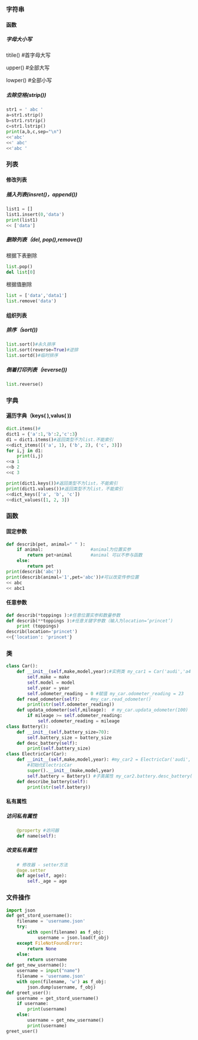 ### 字符串

#### 函数

##### 字母大小写

titile()   #首字母大写

upper() #全部大写

lowper() #全部小写

##### 去除空格(strip())

```python
str1 = ' abc '
a=str1.strip()
b=str1.rstrip()
c=str1.lstrip()
print(a,b,c,sep="\n")
<<'abc'
<<' abc'
<<'abc '
```

### 列表

####  修改列表

##### 插入列表(insret()，append())

```python
list1 = []
list1.insert(0,'data')
print(list1)
<< ['data']
```

##### 删除列表（del,  pop(),remove())

根据下表删除

```python
list.pop()
del list[0]
```

根据值删除

```python
list = ['data','data1']
list.remove('data')
```

#### 组织列表

##### 排序（sort())

```python
list.sort()#永久排序
list.sort(reverse=True)#逆排
list.sortd()#临时排序
```

##### 倒着打印列表（reverse())

```python
list.reverse()
```

### 字典

#### 遍历字典（keys( ),valus( ))

```python
dict.items()# 
dict1 = {'a':1,'b':2,'c':3}
d1 = dict1.items()#返回类型不为list.不能索引
<<dict_items([('a', 1), ('b', 2), ('c', 3)])
for i,j in d1:
    print(i,j)
<<a 1
<<b 2
<<c 3

print(dict1.keys())#返回类型不为list，不能索引
print(dict1.values())#返回类型不为list，不能索引
<<dict_keys(['a', 'b', 'c'])
<<dict_values([1, 2, 3])
```

### 函数

#### 固定参数

```python
def describ(pet, animal=" " ):
    if animal:					#animal为位置实参
        return pet+animal		#animal 可以不参与函数
    else:				
        return pet
print(describ('abc'))
print(describ(animal='1',pet='abc'))#可以改变传参位置
<< abc 
<< abc1
```

#### 任意参数

```python
def describ(*toppings ):#任意位置实参和数量参数
def describ(**toppings ):#任意关键字参数（输入为location=‘princet’)
    print (toppings)
describ(location='princet')
<<{'location': 'princet'}
```

### 类

```python
class Car():
    def __init__(self,make,model,year):#实例类 my_car1 = Car('audi','a4',2016)
        self.make = make
        self.model = model
        self.year = year
        self.odometer_reading = 0 #赋值 my_car.odometer_reading = 23
    def read_odometer(self):    #my_car.read_odometer()
        print(str(self.odometer_reading))
    def updata_odometer(self,mileage):  # my_car.updata_odometer(100)
        if mileage >= self.odometer_reading:
            self.odometer_reading = mileage
class Battery():
    def __init__(self,battery_size=70):
        self.battery_size = battery_size
    def desc_battery(self):
        print(self.battery_size)
class ElectricCar(Car):
    def __init__(self,make,model,year): #my_car2 = ElectricCar('audi', 'a4', 2016)
        #初始化ElectricCar
        super().__init__(make,model,year)
        self.battery = Battery() #子类属性 my_car2.battery.desc_battery() 使用Battery()的方法
    def describe_battery(self):
        print(str(self.battery))
```

#### 私有属性

##### 访问私有属性

```python
    @property #访问器
    def name(self):
```

##### 改变私有属性

```python
    # 修改器 - setter方法
    @age.setter
    def age(self, age):
        self._age = age
```

### 文件操作

```python
import json
def get_stord_username():
    filename = 'username.json'
    try:
        with open(filename) as f_obj:
            username = json.load(f_obj)
    except FileNotFoundError:
        return None
    else:
        return username
def get_new_username():
    username = input("name")
    filename = 'username.json'
    with open(filename, 'w') as f_obj:
        json.dump(username, f_obj)
def greet_user():
    username = get_stord_username()
    if username:
        print(username)
    else:
        username = get_new_username()
        print(username)
greet_user()
```
